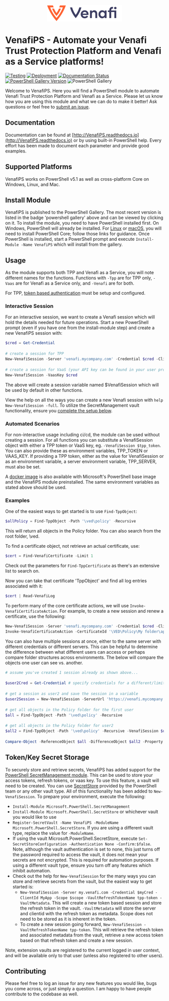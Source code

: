 <p align="center">
  <img src="images/full_venafi_logo.png" alt="Venafi"/>
</p>

# VenafiPS - Automate your Venafi Trust Protection Platform and Venafi as a Service platforms!

[![Testing](https://github.com/Venafi/VenafiPS/actions/workflows/ci.yml/badge.svg)](https://github.com/Venafi/VenafiPS/actions/workflows/ci.yml)
[![Deployment](https://github.com/Venafi/VenafiPS/actions/workflows/cd.yml/badge.svg)](https://github.com/Venafi/VenafiPS/actions/workflows/cd.yml)
[![Documentation Status](https://readthedocs.org/projects/venafips/badge/?version=latest)](https://venafips.readthedocs.io/en/latest/?badge=latest)
[![PowerShell Gallery Version](https://img.shields.io/powershellgallery/v/VenafiPS?style=plastic)](https://www.powershellgallery.com/packages/VenafiPS)
![PowerShell Gallery](https://img.shields.io/powershellgallery/dt/VenafiPS?style=plastic)

Welcome to VenafiPS.  Here you will find a PowerShell module to automate Venafi Trust Protection Platform and Venafi as a Service.  Please let us know how you are using this module and what we can do to make it better!  Ask questions or feel free to [submit an issue](https://github.com/Venafi/VenafiPS/issues).

## Documentation

Documentation can be found at [http://VenafiPS.readthedocs.io](http://VenafiPS.readthedocs.io) or by using built-in PowerShell help.  Every effort has been made to document each parameter and provide good examples.

## Supported Platforms

VenafiPS works on PowerShell v5.1 as well as cross-platform Core on Windows, Linux, and Mac.

## Install Module

VenafiPS is published to the PowerShell Gallery.  The most recent version is listed in the badge 'powershell gallery' above and can be viewed by clicking on it.  To install the module, you need to have PowerShell installed first.  On Windows, PowerShell will already be installed.  For [Linux](https://docs.microsoft.com/en-us/powershell/scripting/install/installing-powershell-core-on-linux?view=powershell-7) or [macOS](https://docs.microsoft.com/en-us/powershell/scripting/install/installing-powershell-core-on-macos?view=powershell-7), you will need to install PowerShell Core; follow those links for guidance.  Once PowerShell is installed, start a PowerShell prompt and execute `Install-Module -Name VenafiPS` which will install from the gallery.

## Usage

As the module supports both TPP and Venafi as a Service, you will note different names for the functions.  Functions with `-Tpp` are for TPP only, `-Vaas` are for Venafi as a Service only, and `-Venafi` are for both.

For TPP, [token based authentication](https://docs.venafi.com/Docs/current/TopNav/Content/SDK/AuthSDK/t-SDKa-Setup-OAuth.php) must be setup and configured.

### Interactive Session

For an interactive session, we want to create a Venafi session which will hold the details needed for future operations.  Start a new PowerShell prompt (even if you have one from the install-module step) and create a new VenafiPS session with:

```powershell
$cred = Get-Credential

# create a session for TPP
New-VenafiSession -Server 'venafi.mycompany.com' -Credential $cred -ClientId 'MyApp' -Scope @{'certificate'='manage'}

# create a session for VaaS (your API key can be found in your user profile -> preferences)
New-VenafiSession -VaasKey $cred
```

The above will create a session variable named $VenafiSession which will be used by default in other functions.

View the help on all the ways you can create a new Venafi session with `help New-VenafiSession -full`.  To utilize the SecretManagement vault functionality, ensure you [complete the setup below](https://github.com/Venafi/VenafiPS#tokenkey-secret-storage).

### Automated Scenarios

For non-interactive usage including ci/cd, the module can be used without creating a session.  For all functions you can substitute a VenafiSession object with either a TPP token or VaaS key, eg. `-VenafiSession $tpp_token`.  You can also provide these as environment variables, TPP_TOKEN or VAAS_KEY.  If providing a TPP token, either as the value for VenafiSession or as an environment variable, a server environment variable, TPP_SERVER, must also be set.

A [docker image](https://hub.docker.com/repository/docker/venafi/venafips-module) is also available with Microsoft's PowerShell base image and the VenafiPS module preinstalled. The same environment variables as stated above should be used.

### Examples

One of the easiest ways to get started is to use `Find-TppObject`:

```powershell
$allPolicy = Find-TppObject -Path '\ved\policy' -Recursive
```

This will return all objects in the Policy folder.  You can also search from the root folder, \ved.

To find a certificate object, not retrieve an actual certificate, use:
```powershell
$cert = Find-VenafiCertificate -Limit 1
```

Check out the parameters for `Find-TppCertificate` as there's an extensive list to search on.

Now you can take that certificate 'TppObject' and find all log entries associated with it:

```powershell
$cert | Read-VenafiLog
```

To perform many of the core certificate actions, we will use `Invoke-VenafiCertificateAction`.  For example, to create a new session and renew a certificate, use the following:

```powershell
New-VenafiSession -Server 'venafi.mycompany.com' -Credential $cred -ClientId 'MyApp' -Scope @{'certificate'='manage'}
Invoke-VenafiCertificateAction -CertificateId '\VED\Policy\My folder\app.mycompany.com' -Renew
```

You can also have multiple sessions at once, either to the same server with different credentials or different servers.
This can be helpful to determine the difference between what different users can access or perhaps compare folder structures across environments.  The below will compare the objects one user can see vs. another.

```powershell
# assume you've created 1 session already as shown above...

$user2Cred = Get-Credential # specify credentials for a different/limited user

# get a session as user2 and save the session in a variable
$user2Session = New-VenafiSession -ServerUrl 'https://venafi.mycompany.com' -Credential $user2Cred -PassThru

# get all objects in the Policy folder for the first user
$all = Find-TppObject -Path '\ved\policy' -Recursive

# get all objects in the Policy folder for user2
$all2 = Find-TppObject -Path '\ved\policy' -Recursive -VenafiSession $user2Session

Compare-Object -ReferenceObject $all -DifferenceObject $all2 -Property Path
```

## Token/Key Secret Storage

To securely store and retrieve secrets, VenafiPS has added support for the [PowerShell SecretManagement module](https://github.com/PowerShell/SecretManagement).  This can be used to store your access tokens, refresh tokens, or vaas key.  To use this feature, a vault will need to be created.  You can use [SecretStore](https://github.com/PowerShell/SecretStore) provided by the PowerShell team or any other vault type.  All of this functionality has been added to `New-VenafiSession`.  To prepare your environment, execute the following:
- `Install-Module Microsoft.PowerShell.SecretManagement`
- `Install-Module Microsoft.PowerShell.SecretStore` or whichever vault you would like to use
- `Register-SecretVault -Name VenafiPS -ModuleName Microsoft.PowerShell.SecretStore`.  If you are using a different vault type, replace the value for `-ModuleName`.
- If using the vault Microsoft.PowerShell.SecretStore, execute `Set-SecretStoreConfiguration -Authentication None -Confirm:$false`.  Note, although the vault authentication is set to none, this just turns off the password required to access the vault, it does not mean your secrets are not encrypted.  This is required for automation purposes.  If using a different vault type, ensure you turn off any features which inhibit automation.
- Check out the help for `New-VenafiSession` for the many ways you can store and retrieve secrets from the vault, but the easiest way to get started is:
  - `New-VenafiSession -Server my.venafi.com -Credential $myCred -ClientId MyApp -Scope $scope -VaultRefreshTokenName tpp-token -VaultMetadata`.  This will create a new token based session and store the refresh token in the vault.  `-VaultMetadata` will store the server and clientid with the refresh token as metadata.  Scope does not need to be stored as it is inherent in the token.
  - To create a new session going forward, `New-VenafiSession -VaultRefreshTokenName tpp-token`.  This will retrieve the refresh token and associated metadata from the vault, retrieve a new access token based on that refresh token and create a new session.

Note, extension vaults are registered to the current logged in user context, and will be available only to that user (unless also registered to other users).

## Contributing

Please feel free to log an issue for any new features you would like, bugs you come across, or just simply a question.  I am happy to have people contribute to the codebase as well.
